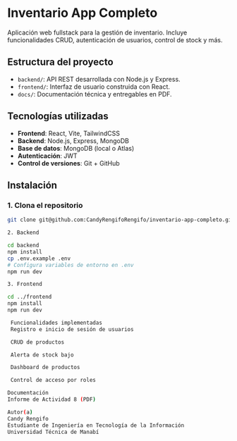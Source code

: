 # Inventario App Completo

Aplicación web fullstack para la gestión de inventario. Incluye funcionalidades CRUD, autenticación de usuarios, control de stock y más.

## Estructura del proyecto

- `backend/`: API REST desarrollada con Node.js y Express.
- `frontend/`: Interfaz de usuario construida con React.
- `docs/`: Documentación técnica y entregables en PDF.

## Tecnologías utilizadas

- **Frontend**: React, Vite, TailwindCSS
- **Backend**: Node.js, Express, MongoDB
- **Base de datos**: MongoDB (local o Atlas)
- **Autenticación**: JWT
- **Control de versiones**: Git + GitHub

## Instalación

### 1. Clona el repositorio

```bash
git clone git@github.com:CandyRengifoRengifo/inventario-app-completo.git

2. Backend

cd backend
npm install
cp .env.example .env
# Configura variables de entorno en .env
npm run dev

3. Frontend

cd ../frontend
npm install
npm run dev

 Funcionalidades implementadas
 Registro e inicio de sesión de usuarios

 CRUD de productos

 Alerta de stock bajo

 Dashboard de productos

 Control de acceso por roles

Documentación
Informe de Actividad 8 (PDF)

Autor(a)
Candy Rengifo
Estudiante de Ingeniería en Tecnología de la Información
Universidad Técnica de Manabí
